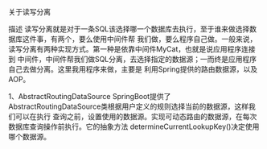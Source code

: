 关于读写分离

描述
   读写分离就是对于一条SQL该选择哪一个数据库去执行，至于谁来做选择数据库这件事，有两个，要么使用中间件帮
我们做，要么程序自己做。一般来说，读写分离有两种实现方式。第一种是依靠中间件MyCat，也就是说应用程序连接到
中间件，中间件帮我们做SQL分离，去选择指定的数据源；一而终是应用程序自己去做分离。这里我用程序来做，主要是
利用Spring提供的路由数据源，以及AOP。

1、AbstractRoutingDataSource
   SpringBoot提供了AbstractRoutingDataSource类根据用户定义的规则选择当前的数据源，这样我们可以在执行
查询之前，设置使用的数据源。实现可动态路由的数据源，在每次数据库查询操作前执行。它的抽象方法
determineCurrentLookupKey()决定使用哪个数据源。


   